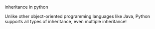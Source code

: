 inheritance in python 

Unlike other object-oriented programming languages like Java,
Python supports all types of inheritance, even multiple inheritance!